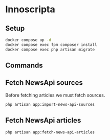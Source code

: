 # Innoscripta

## Setup

```bash
docker compose up -d
docker compose exec fpm composer install
docker compose exec php artisan migrate
```

## Commands

## Fetch NewsApi sources

Before fetching articles we must fetch sources.
```bash
php artisan app:import-news-api-sources
```

## Fetch NewsApi articles
```bash
php artisan app:fetch-news-api-articles
```
